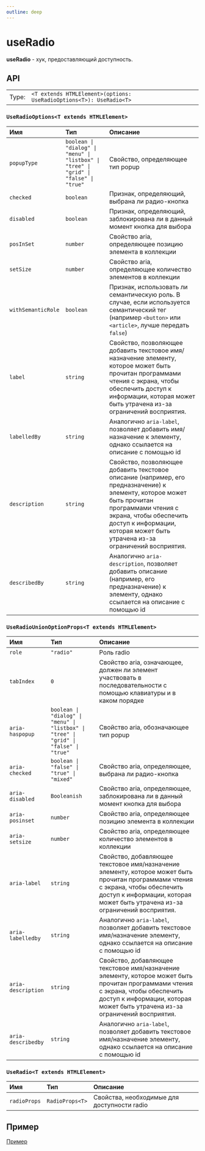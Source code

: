 ```yaml
---
outline: deep
---
```


# useRadio

**useRadio** - хук, предоставляющий доступность.

## API

|       |                                                                             |
| ----: |:----------------------------------------------------------------------------|
| Type: | `<T extends HTMLElement>(options: UseRadioOptions<T>): UseRadio<T>` |

### `UseRadioOptions<T extends HTMLElement>`

| Имя               | Тип      | Описание    |
|:-------------------|:-----------|:-----------|
| `popupType`  | `boolean \| "dialog" \| "menu" \| "listbox" \| "tree" \| "grid" \| "false" \| "true"`   | Свойство, определяющее тип popup  | 
| `checked`  | `boolean`   | Признак, определяющий, выбрана ли радио-кнопка  | 
| `disabled`  | `boolean`   | Признак, определяющий, заблокирована ли в данный момент кнопка для выбора  | 
| `posInSet`  | `number`   | Свойство aria, определяющее позицию элемента в коллекции  | 
| `setSize`  | `number`   | Свойство aria, определяющее количество элементов в коллекции  | 
| `withSemanticRole`  | `boolean`   | Признак, использовать ли семантическую роль. В случае, если используется семантический тег (например `<button>` или `<article>`, лучше передать `false`)  | 
| `label`  | `string`   | Свойство, позволяющее добавить текстовое имя/назначение элементу, которое может быть прочитан программами чтения с экрана, чтобы обеспечить доступ к информации, которая может быть утрачена из-за ограничений восприятия.  | 
| `labelledBy`  | `string`   | Аналогично `aria-label`, позволяет добавить имя/назначение к элементу, однако ссылается на описание с помощью id  | 
| `description`  | `string`   | Свойство, позволяющее добавить текстовое описание (например, его предназначение) к элементу, которое может быть прочитан программами чтения с экрана, чтобы обеспечить доступ к информации, которая может быть утрачена из-за ограничений восприятия.  | 
| `describedBy`  | `string`   | Аналогично `aria-description`, позволяет добавить описание (например, его предназначение) к элементу, однако ссылается на описание с помощью id  | 

### `UseRadioUnionOptionProps<T extends HTMLElement>`

| Имя               | Тип      | Описание    |
|:-------------------|:-----------|:-----------|
| `role`  | `"radio"`   | Роль radio  | 
| `tabIndex`  | `0`   | Свойство aria, означающее, должен ли элемент участвовать в последовательности с помощью клавиатуры и в каком порядке  | 
| `aria-haspopup`  | `boolean \| "dialog" \| "menu" \| "listbox" \| "tree" \| "grid" \| "false" \| "true"`   | Свойство aria, обозначающее тип popup  | 
| `aria-checked`  | `boolean \| "false" \| "true" \| "mixed"`   | Свойство aria, определяющее, выбрана ли радио-кнопка  | 
| `aria-disabled`  | `Booleanish`   | Свойство aria, определяющее, заблокирована ли в данный момент кнопка для выбора  | 
| `aria-posinset`  | `number`   | Свойство aria, определяющее позицию элемента в коллекции  | 
| `aria-setsize`  | `number`   | Свойство aria, определяющее количество элементов в коллекции  | 
| `aria-label`  | `string`   | Свойство, добавляющее текстовое имя/назначение элементу, которое может быть прочитан программами чтения с экрана, чтобы обеспечить доступ к информации, которая может быть утрачена из-за ограничений восприятия.  | 
| `aria-labelledby`  | `string`   | Аналогично `aria-label`, позволяет добавить текстовое имя/назначение элементу, однако ссылается на описание с помощью id  | 
| `aria-description`  | `string`   | Свойство, добавляющее текстовое имя/назначение элементу, которое может быть прочитан программами чтения с экрана, чтобы обеспечить доступ к информации, которая может быть утрачена из-за ограничений восприятия.  | 
| `aria-describedby`  | `string`   | Аналогично `aria-label`, позволяет добавить текстовое имя/назначение элементу, однако ссылается на описание с помощью id  | 

### `UseRadio<T extends HTMLElement>`

| Имя               | Тип      | Описание    |
|:-------------------|:-----------|:-----------|
| `radioProps`  | `RadioProps<T>`   | Свойства, необходимые для доступности radio  | 

## Пример

[Пример](/radioButton/conceptions.html#пример)
